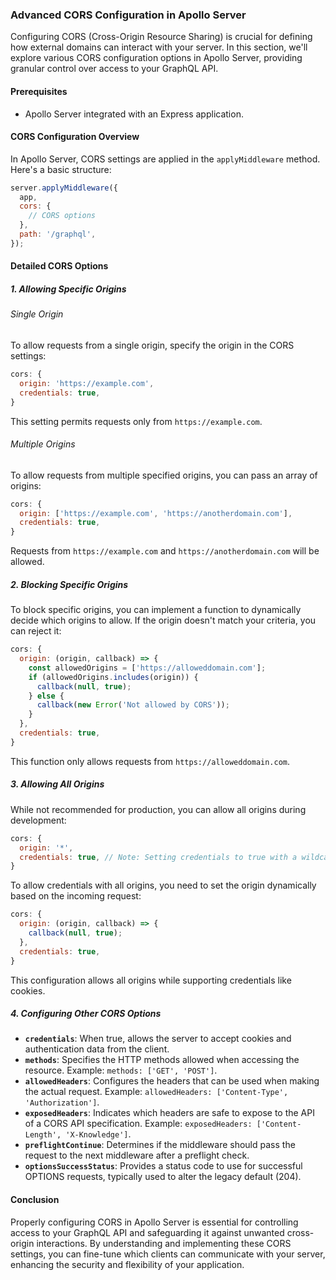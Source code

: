 ### Advanced CORS Configuration in Apollo Server

Configuring CORS (Cross-Origin Resource Sharing) is crucial for defining how external domains can interact with your server. In this section, we'll explore various CORS configuration options in Apollo Server, providing granular control over access to your GraphQL API.

#### Prerequisites
- Apollo Server integrated with an Express application.

#### CORS Configuration Overview
In Apollo Server, CORS settings are applied in the `applyMiddleware` method. Here's a basic structure:

```javascript
server.applyMiddleware({
  app,
  cors: {
    // CORS options
  },
  path: '/graphql',
});
```

#### Detailed CORS Options

##### 1. Allowing Specific Origins

###### Single Origin
To allow requests from a single origin, specify the origin in the CORS settings:

```javascript
cors: {
  origin: 'https://example.com',
  credentials: true,
}
```

This setting permits requests only from `https://example.com`.

###### Multiple Origins
To allow requests from multiple specified origins, you can pass an array of origins:

```javascript
cors: {
  origin: ['https://example.com', 'https://anotherdomain.com'],
  credentials: true,
}
```

Requests from `https://example.com` and `https://anotherdomain.com` will be allowed.

##### 2. Blocking Specific Origins

To block specific origins, you can implement a function to dynamically decide which origins to allow. If the origin doesn't match your criteria, you can reject it:

```javascript
cors: {
  origin: (origin, callback) => {
    const allowedOrigins = ['https://alloweddomain.com'];
    if (allowedOrigins.includes(origin)) {
      callback(null, true);
    } else {
      callback(new Error('Not allowed by CORS'));
    }
  },
  credentials: true,
}
```

This function only allows requests from `https://alloweddomain.com`.

##### 3. Allowing All Origins

While not recommended for production, you can allow all origins during development:

```javascript
cors: {
  origin: '*',
  credentials: true, // Note: Setting credentials to true with a wildcard origin won't work
}
```

To allow credentials with all origins, you need to set the origin dynamically based on the incoming request:

```javascript
cors: {
  origin: (origin, callback) => {
    callback(null, true);
  },
  credentials: true,
}
```

This configuration allows all origins while supporting credentials like cookies.

##### 4. Configuring Other CORS Options

- **`credentials`**: When true, allows the server to accept cookies and authentication data from the client.
- **`methods`**: Specifies the HTTP methods allowed when accessing the resource. Example: `methods: ['GET', 'POST']`.
- **`allowedHeaders`**: Configures the headers that can be used when making the actual request. Example: `allowedHeaders: ['Content-Type', 'Authorization']`.
- **`exposedHeaders`**: Indicates which headers are safe to expose to the API of a CORS API specification. Example: `exposedHeaders: ['Content-Length', 'X-Knowledge']`.
- **`preflightContinue`**: Determines if the middleware should pass the request to the next middleware after a preflight check.
- **`optionsSuccessStatus`**: Provides a status code to use for successful OPTIONS requests, typically used to alter the legacy default (204).

#### Conclusion
Properly configuring CORS in Apollo Server is essential for controlling access to your GraphQL API and safeguarding it against unwanted cross-origin interactions. By understanding and implementing these CORS settings, you can fine-tune which clients can communicate with your server, enhancing the security and flexibility of your application.